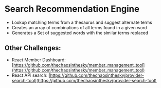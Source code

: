 # Search Recommendation Engine

* Lookup matching terms from a thesaurus and suggest alternate terms
* Creates an array of combinations of all terms found in a given word
* Generates a Set of suggested words with the similar terms replaced

## Other Challenges:

* React Member Dashboard: [https://github.com/thechaosinthesky/member_management_tool](https://github.com/thechaosinthesky/member_management_tool)
* React API search: [https://github.com/thechaosinthesky/provider-search-tool](https://github.com/thechaosinthesky/provider-search-tool)
